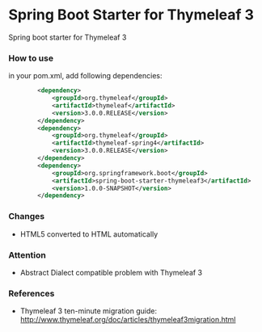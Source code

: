 Spring Boot Starter for Thymeleaf 3
===================================
Spring boot starter for Thymeleaf 3


### How to use
in your pom.xml, add following dependencies: 

```xml
        <dependency>
            <groupId>org.thymeleaf</groupId>
            <artifactId>thymeleaf</artifactId>
            <version>3.0.0.RELEASE</version>
        </dependency>
        <dependency>
            <groupId>org.thymeleaf</groupId>
            <artifactId>thymeleaf-spring4</artifactId>
            <version>3.0.0.RELEASE</version>
        </dependency>
        <dependency>
            <groupId>org.springframework.boot</groupId>
            <artifactId>spring-boot-starter-thymeleaf3</artifactId>
            <version>1.0.0-SNAPSHOT</version>
        </dependency>
```

### Changes

* HTML5 converted to HTML automatically

### Attention

* Abstract Dialect compatible problem with Thymeleaf 3

### References

* Thymeleaf 3 ten-minute migration guide: http://www.thymeleaf.org/doc/articles/thymeleaf3migration.html
